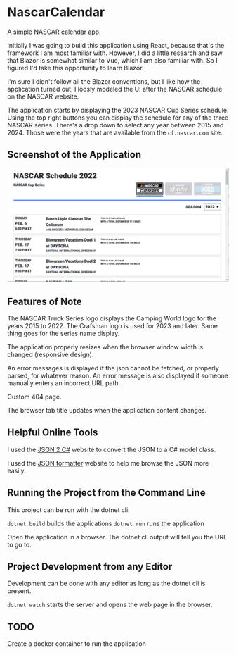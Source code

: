 # NascarCalendar
A simple NASCAR calendar app.

Initially I was going to build this application using React, because that's the framework I am
most familiar with. However, I did a little research and saw that Blazor is somewhat similar to
Vue, which I am also familiar with. So I figured I'd take this opportunity to learn Blazor.

I'm sure I didn't follow all the Blazor conventions, but I  like how the application turned out.
I loosly modeled the UI after the NASCAR schedule on the NASCAR website.

The application starts by displaying the 2023 NASCAR Cup Series schedule. Using the top right buttons you can display the schedule for any of the three NASCAR series. There's a drop down to
select any year between 2015 and 2024. Those were the years that are available from the `cf.nascar.com` site.

## Screenshot of the Application
![Application Screenshot](screenshot.png)

## Features of Note
The NASCAR Truck Series logo displays the Camping World logo for the years 2015 to 2022. The Crafsman logo is used for 2023 and later. Same thing goes for the series name display.

The application properly resizes when the browser window width is changed (responsive design).

An error messages is displayed if the json cannot be fetched, or properly parsed, for whatever reason. An error message is also displayed if someone manually enters an incorrect URL path.

Custom 404 page.

The browser tab title updates when the application content changes.

## Helpful Online Tools
I used the [JSON 2 C#](https://json2csharp.com/) website to convert the JSON to a C# model class.

I used the [JSON formatter](https://jsonformatter.org/json-parser) website to help me browse the JSON more easily.

## Running the Project from the Command Line
This project can be run with the dotnet cli.

`dotnet build` builds the applications
`dotnet run` runs the application

Open the application in a browser. The dotnet cli output will tell you the URL to go to.

## Project Development from any Editor
Development can be done with any editor as long as the dotnet cli is present.

`dotnet watch` starts the server and opens the web page in the browser.

## TODO
Create a docker container to run the application





